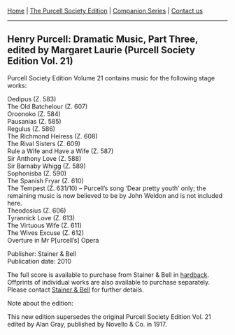 [Home](../index.md)  |  [The Purcell Society Edition](../purcell-society-edition.md)  |  [Companion Series](../purcell-society-companion-series.md)  |  [Contact us](../contact-us.md)

***  

## Henry Purcell: Dramatic Music, Part Three, edited by Margaret Laurie (Purcell Society Edition Vol. 21)  

Purcell Society Edition Volume 21 contains music for the following stage works:  

Oedipus (Z. 583)  
The Old Batchelour (Z. 607)  
Oroonoko (Z. 584)  
Pausanias (Z. 585)  
Regulus (Z. 586)  
The Richmond Heiress (Z. 608)  
The Rival Sisters (Z. 609)  
Rule a Wife and Have a Wife (Z. 587)  
Sir Anthony Love (Z. 588)  
Sir Barnaby Whigg (Z. 589)  
Sophonisba (Z. 590)  
The Spanish Fryar (Z. 610)  
The Tempest (Z. 631/10) – Purcell’s song ‘Dear pretty youth’ only; the remaining music is now believed to be by John Weldon and is not included here.  
Theodosius (Z. 606)  
Tyrannick Love (Z. 613)  
The Virtuous Wife (Z. 611)  
The Wives Excuse (Z. 612)  
Overture in Mr P[urcell’s] Opera  

Publisher: Stainer & Bell  
Publication date: 2010  

The full score is available to purchase from Stainer & Bell in [hardback](https://stainer.co.uk/shop/pe21/). Offprints of individual works are also available to purchase separately. Please contact [Stainer & Bell](https://stainer.co.uk/contact/) for further details.  

Note about the edition:  

This new edition supersedes the original Purcell Society Edition Vol. 21 edited by Alan Gray, published by Novello & Co. in 1917.  
